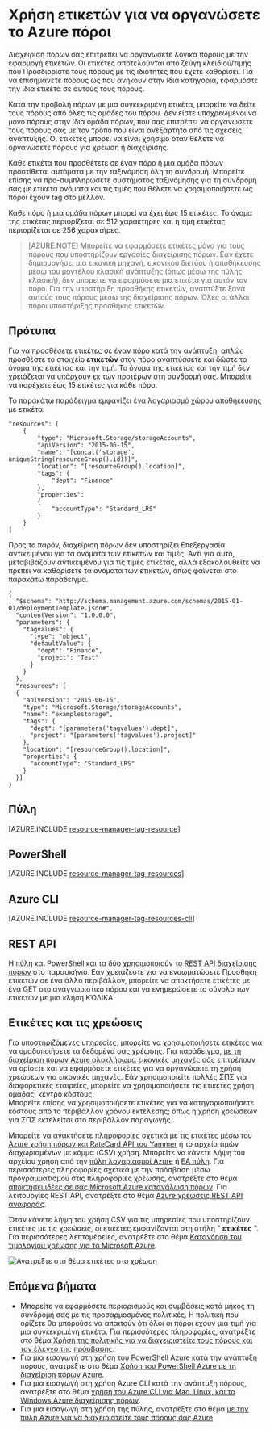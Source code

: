 <properties
    pageTitle="Χρήση ετικετών για να οργανώσετε το Azure πόρους | Microsoft Azure"
    description="Δείχνει πώς μπορείτε να εφαρμόσετε ετικέτες για να οργανώσετε τους πόρους για τη χρέωση και διαχείριση."
    services="azure-resource-manager"
    documentationCenter=""
    authors="tfitzmac"
    manager="timlt"
    editor="tysonn"/>

<tags
    ms.service="azure-resource-manager"
    ms.workload="multiple"
    ms.tgt_pltfrm="AzurePortal"
    ms.devlang="na"
    ms.topic="article"
    ms.date="10/08/2016"
    ms.author="tomfitz"/>


# <a name="using-tags-to-organize-your-azure-resources"></a>Χρήση ετικετών για να οργανώσετε το Azure πόροι

Διαχείριση πόρων σάς επιτρέπει να οργανώσετε λογικά πόρους με την εφαρμογή ετικετών. Οι ετικέτες αποτελούνται από ζεύγη κλειδιού/τιμής που Προσδιορίστε τους πόρους με τις ιδιότητες που έχετε καθορίσει. Για να επισημάνετε πόρους ως που ανήκουν στην ίδια κατηγορία, εφαρμόστε την ίδια ετικέτα σε αυτούς τους πόρους.

Κατά την προβολή πόρων με μια συγκεκριμένη ετικέτα, μπορείτε να δείτε τους πόρους από όλες τις ομάδες του πόρου. Δεν είστε υποχρεωμένοι να μόνο πόρους στην ίδια ομάδα πόρων, που σας επιτρέπει να οργανώσετε τους πόρους σας με τον τρόπο που είναι ανεξάρτητο από τις σχέσεις ανάπτυξης. Οι ετικέτες μπορεί να είναι χρήσιμο όταν θέλετε να οργανώσετε πόρους για χρέωση ή διαχείρισης.

Κάθε ετικέτα που προσθέτετε σε έναν πόρο ή μια ομάδα πόρων προστίθεται αυτόματα με την ταξινόμηση όλη τη συνδρομή. Μπορείτε επίσης να προ-συμπληρώσετε συστήματος ταξινόμησης για τη συνδρομή σας με ετικέτα ονόματα και τις τιμές που θέλετε να χρησιμοποιήσετε ως πόροι έχουν tag στο μέλλον.

Κάθε πόρο ή μια ομάδα πόρων μπορεί να έχει έως 15 ετικέτες. Το όνομα της ετικέτας περιορίζεται σε 512 χαρακτήρες και η τιμή ετικέτας περιορίζεται σε 256 χαρακτήρες.

> [AZURE.NOTE] Μπορείτε να εφαρμόσετε ετικέτες μόνο για τους πόρους που υποστηρίζουν εργασίες διαχείρισης πόρων. Εάν έχετε δημιουργήσει μια εικονική μηχανή, εικονικού δικτύου ή αποθήκευσης μέσω του μοντέλου κλασική ανάπτυξης (όπως μέσω της πύλης κλασική), δεν μπορείτε να εφαρμόσετε μια ετικέτα για αυτόν τον πόρο. Για την υποστήριξη προσθήκης ετικετών, αναπτύξτε ξανά αυτούς τους πόρους μέσω της διαχείρισης πόρων. Όλες οι άλλοι πόροι υποστήριξης προσθήκης ετικετών.

## <a name="templates"></a>Πρότυπα

Για να προσθέσετε ετικέτες σε έναν πόρο κατά την ανάπτυξη, απλώς προσθέστε το στοιχείο **ετικετών** στον πόρο αναπτύσσετε και δώστε το όνομα της ετικέτας και την τιμή. Το όνομα της ετικέτας και την τιμή δεν χρειάζεται να υπάρχουν εκ των προτέρων στη συνδρομή σας. Μπορείτε να παρέχετε έως 15 ετικέτες για κάθε πόρο.

Το παρακάτω παράδειγμα εμφανίζει ένα λογαριασμό χώρου αποθήκευσης με ετικέτα.

    "resources": [
        {
            "type": "Microsoft.Storage/storageAccounts",
            "apiVersion": "2015-06-15",
            "name": "[concat('storage', uniqueString(resourceGroup().id))]",
            "location": "[resourceGroup().location]",
            "tags": {
                "dept": "Finance"
            },
            "properties": 
            {
                "accountType": "Standard_LRS"
            }
        }
    ]

Προς το παρόν, διαχείριση πόρων δεν υποστηρίζει Επεξεργασία αντικειμένου για τα ονόματα των ετικετών και τιμές. Αντί για αυτό, μεταβιβάζουν αντικειμένου για τις τιμές ετικέτας, αλλά εξακολουθείτε να πρέπει να καθορίσετε τα ονόματα των ετικετών, όπως φαίνεται στο παρακάτω παράδειγμα.

    {
      "$schema": "http://schema.management.azure.com/schemas/2015-01-01/deploymentTemplate.json#",
      "contentVersion": "1.0.0.0",
      "parameters": {
        "tagvalues": {
          "type": "object",
          "defaultValue": {
            "dept": "Finance",
            "project": "Test"
          }
        }
      },
      "resources": [
      {
        "apiVersion": "2015-06-15",
        "type": "Microsoft.Storage/storageAccounts",
        "name": "examplestorage",
        "tags": {
          "dept": "[parameters('tagvalues').dept]",
          "project": "[parameters('tagvalues').project]"
        },
        "location": "[resourceGroup().location]",
        "properties": {
          "accountType": "Standard_LRS"
        }
      }]
    }


## <a name="portal"></a>Πύλη

[AZURE.INCLUDE [resource-manager-tag-resource](../includes/resource-manager-tag-resources.md)]

## <a name="powershell"></a>PowerShell

[AZURE.INCLUDE [resource-manager-tag-resources](../includes/resource-manager-tag-resources-powershell.md)]

## <a name="azure-cli"></a>Azure CLI

[AZURE.INCLUDE [resource-manager-tag-resources-cli](../includes/resource-manager-tag-resources-cli.md)]

## <a name="rest-api"></a>REST API

Η πύλη και PowerShell και τα δύο χρησιμοποιούν το [REST API διαχείρισης πόρων](https://msdn.microsoft.com/library/azure/dn848368.aspx) στο παρασκήνιο. Εάν χρειάζεστε για να ενσωματώσετε Προσθήκη ετικετών σε ένα άλλο περιβάλλον, μπορείτε να αποκτήσετε ετικέτες με ένα GET στο αναγνωριστικό πόρου και να ενημερώσετε το σύνολο των ετικετών με μια κλήση ΚΏΔΙΚΑ.


## <a name="tags-and-billing"></a>Ετικέτες και τις χρεώσεις

Για υποστηριζόμενες υπηρεσίες, μπορείτε να χρησιμοποιήσετε ετικέτες για να ομαδοποιήσετε τα δεδομένα σας χρέωσης. Για παράδειγμα, [με τη διαχείριση πόρων Azure ολοκλήρωμα εικονικές μηχανές](./virtual-machines/virtual-machines-windows-compare-deployment-models.md) σάς επιτρέπουν να ορίσετε και να εφαρμόσετε ετικέτες για να οργανώσετε τη χρήση χρεώσεων για εικονικές μηχανές. Εάν χρησιμοποιείτε πολλές ΣΠΣ για διαφορετικές εταιρείες, μπορείτε να χρησιμοποιήσετε τις ετικέτες χρήση ομάδας, κέντρο κόστους.  
Μπορείτε επίσης να χρησιμοποιήσετε ετικέτες για να κατηγοριοποιήσετε κόστους από το περιβάλλον χρόνου εκτέλεσης; όπως η χρήση χρεώσεων για ΣΠΣ εκτελείται στο περιβάλλον παραγωγής.

Μπορείτε να ανακτήσετε πληροφορίες σχετικά με τις ετικέτες μέσω του [Azure χρήση πόρων και RateCard API του Yammer](billing-usage-rate-card-overview.md) ή το αρχείο τιμών διαχωρισμένων με κόμμα (CSV) χρήση. Μπορείτε να κάνετε λήψη του αρχείου χρήση από την [πύλη λογαριασμοί Azure](https://account.windowsazure.com/) ή [EA πύλη](https://ea.azure.com). Για περισσότερες πληροφορίες σχετικά με την πρόσβαση μέσω προγραμματισμού στις πληροφορίες χρέωσης, ανατρέξτε στο θέμα [αποκτήσει ιδέες σε σας Microsoft Azure κατανάλωση πόρων](billing-usage-rate-card-overview.md). Για λειτουργίες REST API, ανατρέξτε στο θέμα [Azure χρεώσεις REST API αναφοράς](https://msdn.microsoft.com/library/azure/1ea5b323-54bb-423d-916f-190de96c6a3c).

Όταν κάνετε λήψη του χρήση CSV για τις υπηρεσίες που υποστηρίζουν ετικέτες με τις χρεώσεις, οι ετικέτες εμφανίζονται στη στήλη " **ετικέτες** ". Για περισσότερες λεπτομέρειες, ανατρέξτε στο θέμα [Κατανόηση του τιμολογίου χρέωσης για το Microsoft Azure](billing/billing-understand-your-bill.md).

![Ανατρέξτε στο θέμα ετικέτες στο χρέωση](./media/resource-group-using-tags/billing_csv.png)

## <a name="next-steps"></a>Επόμενα βήματα

- Μπορείτε να εφαρμόσετε περιορισμούς και συμβάσεις κατά μήκος τη συνδρομή σας με τις προσαρμοσμένες πολιτικές. Η πολιτική που ορίζετε θα μπορούσε να απαιτούν ότι όλοι οι πόροι έχουν μια τιμή για μια συγκεκριμένη ετικέτα. Για περισσότερες πληροφορίες, ανατρέξτε στο θέμα [Χρήση της πολιτικής για να διαχειριστείτε τους πόρους και τον έλεγχο της πρόσβασης](resource-manager-policy.md).
- Για μια εισαγωγή στη χρήση του PowerShell Azure κατά την ανάπτυξη πόρους, ανατρέξτε στο θέμα [Χρήση του PowerShell Azure με τη διαχείριση πόρων Azure](./powershell-azure-resource-manager.md).
- Για μια εισαγωγή στη χρήση Azure CLI κατά την ανάπτυξη πόρους, ανατρέξτε στο θέμα [χρήση του Azure CLI για Mac, Linux, και το Windows Azure διαχείρισης πόρων](./xplat-cli-azure-resource-manager.md).
- Για μια εισαγωγή στη χρήση της πύλης, ανατρέξτε στο θέμα [με την πύλη Azure για να διαχειριστείτε τους πόρους σας Azure](./azure-portal/resource-group-portal.md)  
